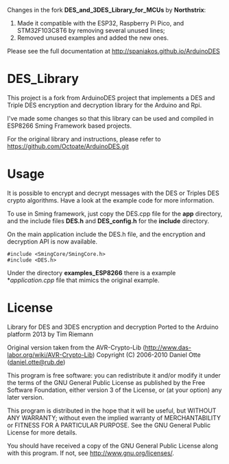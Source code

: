Changes in the fork <b>DES_and_3DES_Library_for_MCUs </b> by <b>Northstrix</b>:
1) Made it compatible with the ESP32, Raspberry Pi Pico, and STM32F103C8T6 by removing several unused lines;
2) Removed unused examples and added the new ones.



Please see the full documentation at http://spaniakos.github.io/ArduinoDES

DES_Library
===========

This project is a fork from ArduinoDES project that implements a DES and Triple DES encryption and
decryption library for the Arduino and Rpi.

I've made some changes so that this library can be used and compiled in ESP8266 Sming Framework 
based projects.

For the original library and instructions, please refer to https://github.com/Octoate/ArduinoDES.git

Usage
=====

It is possible to encrypt and decrypt messages with the DES or Triples DES crypto algorithms.
Have a look at the example code for more information.

To use in Sming framework, just copy the DES.cpp file for the **app** directory, and the include files **DES.h** and **DES_config.h** for the **include** directory.

On the main application include the DES.h file, and the encryption and decryption API is now available.

```
#include <SmingCore/SmingCore.h>
#include <DES.h>
```

Under the directory **examples_ESP8266** there is a example **application.cpp* file that mimics the original example.

License
=======

Library for DES and 3DES encryption and decryption
Ported to the Arduino platform 2013 by Tim Riemann

Original version taken from the AVR-Crypto-Lib
(http://www.das-labor.org/wiki/AVR-Crypto-Lib)
Copyright (C) 2006-2010  Daniel Otte (daniel.otte@rub.de)

This program is free software: you can redistribute it and/or modify
it under the terms of the GNU General Public License as published by
the Free Software Foundation, either version 3 of the License, or
(at your option) any later version.

This program is distributed in the hope that it will be useful,
but WITHOUT ANY WARRANTY; without even the implied warranty of
MERCHANTABILITY or FITNESS FOR A PARTICULAR PURPOSE.  See the
GNU General Public License for more details.

You should have received a copy of the GNU General Public License
along with this program.  If not, see <http://www.gnu.org/licenses/>.
